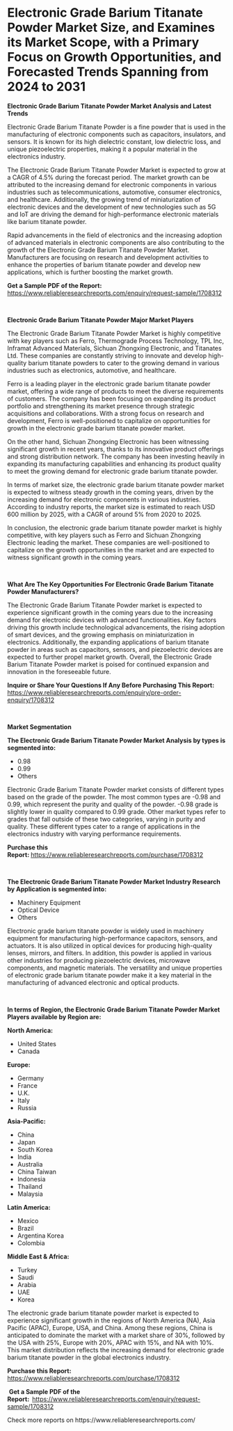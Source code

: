 <p><h1>Electronic Grade Barium Titanate Powder Market Size, and Examines its Market Scope, with a Primary Focus on Growth Opportunities, and Forecasted Trends Spanning from 2024 to 2031</h1></p><p><strong>Electronic Grade Barium Titanate Powder Market Analysis and Latest Trends</strong></p>
<p><p>Electronic Grade Barium Titanate Powder is a fine powder that is used in the manufacturing of electronic components such as capacitors, insulators, and sensors. It is known for its high dielectric constant, low dielectric loss, and unique piezoelectric properties, making it a popular material in the electronics industry.</p><p>The Electronic Grade Barium Titanate Powder Market is expected to grow at a CAGR of 4.5% during the forecast period. The market growth can be attributed to the increasing demand for electronic components in various industries such as telecommunications, automotive, consumer electronics, and healthcare. Additionally, the growing trend of miniaturization of electronic devices and the development of new technologies such as 5G and IoT are driving the demand for high-performance electronic materials like barium titanate powder.</p><p>Rapid advancements in the field of electronics and the increasing adoption of advanced materials in electronic components are also contributing to the growth of the Electronic Grade Barium Titanate Powder Market. Manufacturers are focusing on research and development activities to enhance the properties of barium titanate powder and develop new applications, which is further boosting the market growth.</p></p>
<p><strong>Get a Sample PDF of the Report:&nbsp;</strong> <a href="https://www.reliableresearchreports.com/enquiry/request-sample/1708312">https://www.reliableresearchreports.com/enquiry/request-sample/1708312</a></p>
<p>&nbsp;</p>
<p><strong>Electronic Grade Barium Titanate Powder Major Market Players</strong></p>
<p><p>The Electronic Grade Barium Titanate Powder Market is highly competitive with key players such as Ferro, Thermograde Process Technology, TPL Inc, Inframat Advanced Materials, Sichuan Zhongxing Electronic, and Titanates Ltd. These companies are constantly striving to innovate and develop high-quality barium titanate powders to cater to the growing demand in various industries such as electronics, automotive, and healthcare.</p><p>Ferro is a leading player in the electronic grade barium titanate powder market, offering a wide range of products to meet the diverse requirements of customers. The company has been focusing on expanding its product portfolio and strengthening its market presence through strategic acquisitions and collaborations. With a strong focus on research and development, Ferro is well-positioned to capitalize on opportunities for growth in the electronic grade barium titanate powder market.</p><p>On the other hand, Sichuan Zhongxing Electronic has been witnessing significant growth in recent years, thanks to its innovative product offerings and strong distribution network. The company has been investing heavily in expanding its manufacturing capabilities and enhancing its product quality to meet the growing demand for electronic grade barium titanate powder.</p><p>In terms of market size, the electronic grade barium titanate powder market is expected to witness steady growth in the coming years, driven by the increasing demand for electronic components in various industries. According to industry reports, the market size is estimated to reach USD 600 million by 2025, with a CAGR of around 5% from 2020 to 2025.</p><p>In conclusion, the electronic grade barium titanate powder market is highly competitive, with key players such as Ferro and Sichuan Zhongxing Electronic leading the market. These companies are well-positioned to capitalize on the growth opportunities in the market and are expected to witness significant growth in the coming years.</p></p>
<p>&nbsp;</p>
<p><strong>What Are The Key Opportunities For Electronic Grade Barium Titanate Powder Manufacturers?</strong></p>
<p><p>The Electronic Grade Barium Titanate Powder market is expected to experience significant growth in the coming years due to the increasing demand for electronic devices with advanced functionalities. Key factors driving this growth include technological advancements, the rising adoption of smart devices, and the growing emphasis on miniaturization in electronics. Additionally, the expanding applications of barium titanate powder in areas such as capacitors, sensors, and piezoelectric devices are expected to further propel market growth. Overall, the Electronic Grade Barium Titanate Powder market is poised for continued expansion and innovation in the foreseeable future.</p></p>
<p><strong>Inquire or Share Your Questions If Any Before Purchasing This Report:</strong> <a href="https://www.reliableresearchreports.com/enquiry/pre-order-enquiry/1708312">https://www.reliableresearchreports.com/enquiry/pre-order-enquiry/1708312</a></p>
<p>&nbsp;</p>
<p><strong>Market Segmentation</strong></p>
<p><strong>The Electronic Grade Barium Titanate Powder Market Analysis by types is segmented into:</strong></p>
<p><ul><li>0.98</li><li>0.99</li><li>Others</li></ul></p>
<p><p>Electronic Grade Barium Titanate Powder market consists of different types based on the grade of the powder. The most common types are -0.98 and 0.99, which represent the purity and quality of the powder. -0.98 grade is slightly lower in quality compared to 0.99 grade. Other market types refer to grades that fall outside of these two categories, varying in purity and quality. These different types cater to a range of applications in the electronics industry with varying performance requirements.</p></p>
<p><strong>Purchase this Report:&nbsp;</strong><a href="https://www.reliableresearchreports.com/purchase/1708312">https://www.reliableresearchreports.com/purchase/1708312</a></p>
<p>&nbsp;</p>
<p><strong>The Electronic Grade Barium Titanate Powder Market Industry Research by Application is segmented into:</strong></p>
<p><ul><li>Machinery Equipment</li><li>Optical Device</li><li>Others</li></ul></p>
<p><p>Electronic grade barium titanate powder is widely used in machinery equipment for manufacturing high-performance capacitors, sensors, and actuators. It is also utilized in optical devices for producing high-quality lenses, mirrors, and filters. In addition, this powder is applied in various other industries for producing piezoelectric devices, microwave components, and magnetic materials. The versatility and unique properties of electronic grade barium titanate powder make it a key material in the manufacturing of advanced electronic and optical products.</p></p>
<p>&nbsp;</p>
<p><strong>In terms of Region, the Electronic Grade Barium Titanate Powder Market Players available by Region are:</strong></p>
<p>
    <p> <strong> North America: </strong>
        <ul>
            <li>United States</li>
            <li>Canada</li>
        </ul>
        </p> 
    <p> <strong> Europe: </strong>
        <ul>
            <li>Germany</li>
            <li>France</li>
            <li>U.K.</li>
            <li>Italy</li>
            <li>Russia</li>
        </ul>
        </p> 
    <p> <strong> Asia-Pacific: </strong>
        <ul>
            <li>China</li>
            <li>Japan</li>
            <li>South Korea</li>
            <li>India</li>
            <li>Australia</li>
            <li>China Taiwan</li>
            <li>Indonesia</li>
            <li>Thailand</li>
            <li>Malaysia</li>
        </ul>
        </p> 
    <p> <strong> Latin America: </strong>
        <ul>
            <li>Mexico</li>
            <li>Brazil</li>
            <li>Argentina Korea</li>
            <li>Colombia</li>
        </ul>
        </p> 
    <p> <strong> Middle East & Africa: </strong>
        <ul>
            <li>Turkey</li>
            <li>Saudi</li>
            <li>Arabia</li>
            <li>UAE</li>
            <li>Korea</li>
        </ul>
    </p>
    </p>
<p><p>The electronic grade barium titanate powder market is expected to experience significant growth in the regions of North America (NA), Asia Pacific (APAC), Europe, USA, and China. Among these regions, China is anticipated to dominate the market with a market share of 30%, followed by the USA with 25%, Europe with 20%, APAC with 15%, and NA with 10%. This market distribution reflects the increasing demand for electronic grade barium titanate powder in the global electronics industry.</p></p>
<p><strong>Purchase this Report: </strong><a href="https://www.reliableresearchreports.com/purchase/1708312">https://www.reliableresearchreports.com/purchase/1708312</a></p>
<p>&nbsp;<strong>Get a Sample PDF of the Report:&nbsp;&nbsp;</strong><a href="https://www.reliableresearchreports.com/enquiry/request-sample/1708312">https://www.reliableresearchreports.com/enquiry/request-sample/1708312</a></p>
<p><strong></strong></p>
<p>Check more reports on https://www.reliableresearchreports.com/</p>
